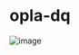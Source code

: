 # opla-dq

![image](https://github.com/user-attachments/assets/89431f77-bf73-4149-9635-ed8f58d1b7e0)
